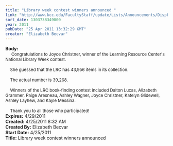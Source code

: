 ```yaml
---
title: "Library week contest winners announced "
link: "http://www.kcc.edu/FacultyStaff/update/Lists/Announcements/DispForm.aspx?ID=239"
sort_date: 1303738349000
year: 2011
pubDate: "25 Apr 2011 13:32:29 GMT"
creator: "Elizabeth Becvar"
---
```


<div><b>Body:</b> <div class=ExternalClass324D660411584C6688AF12BF3F1E8ADF><div> <font size=2>    Congratulations to Joyce Christner, winner of the Learning Resource Center's National Library Week contest.  </font></div><font size=2>
<div><br>    She guessed that the LRC has 43,956 items in its collection.</div>
<div><br>    The actual number is 39,268. </div>
<div> <br>    Winners of the LRC book-finding contest included Dalton Lucas, Alizabeth Grammer, Paige Aresneau, Ashley Wagner, Joyce Christner, Katelyn Glidewell, Ashley Layhew, and Kayle Messina.  </div>
<div><br>    Thank you to all those who participated!            <br></div></font></div></div>
<div><b>Expires:</b> 4/29/2011</div>
<div><b>Created:</b> 4/25/2011 8:32 AM</div>
<div><b>Created By:</b> Elizabeth Becvar</div>
<div><b>Start Date:</b> 4/25/2011</div>
<div><b>Title:</b> Library week contest winners announced </div>
